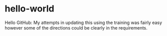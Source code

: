 # hello-world
Hello GitHub:  My attempts in updating this using the training was fairly easy however some of the directions could be clearly in the requirements.
